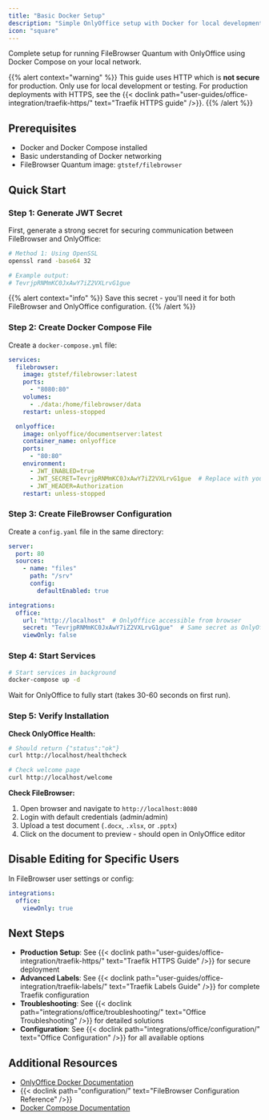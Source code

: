 ```yaml
---
title: "Basic Docker Setup"
description: "Simple OnlyOffice setup with Docker for local development"
icon: "square"
---
```


Complete setup for running FileBrowser Quantum with OnlyOffice using Docker Compose on your local network.

{{% alert context="warning" %}}
This guide uses HTTP which is **not secure** for production. Only use for local development or testing. For production deployments with HTTPS, see the {{< doclink path="user-guides/office-integration/traefik-https/" text="Traefik HTTPS guide" />}}.
{{% /alert %}}

## Prerequisites

- Docker and Docker Compose installed
- Basic understanding of Docker networking
- FileBrowser Quantum image: `gtstef/filebrowser`

## Quick Start

### Step 1: Generate JWT Secret

First, generate a strong secret for securing communication between FileBrowser and OnlyOffice:

```bash
# Method 1: Using OpenSSL
openssl rand -base64 32

# Example output:
# TevrjpRNMmKC0JxAwY7iZ2VXLrvG1gue
```

{{% alert context="info" %}}
Save this secret - you'll need it for both FileBrowser and OnlyOffice configuration.
{{% /alert %}}

### Step 2: Create Docker Compose File

Create a `docker-compose.yml` file:

```yaml
services:
  filebrowser:
    image: gtstef/filebrowser:latest
    ports:
      - "8080:80"
    volumes:
      - ./data:/home/filebrowser/data
    restart: unless-stopped

  onlyoffice:
    image: onlyoffice/documentserver:latest
    container_name: onlyoffice
    ports:
      - "80:80"
    environment:
      - JWT_ENABLED=true
      - JWT_SECRET=TevrjpRNMmKC0JxAwY7iZ2VXLrvG1gue  # Replace with your secret
      - JWT_HEADER=Authorization
    restart: unless-stopped
```

### Step 3: Create FileBrowser Configuration

Create a `config.yaml` file in the same directory:

```yaml
server:
  port: 80
  sources:
    - name: "files"
      path: "/srv"
      config:
        defaultEnabled: true

integrations:
  office:
    url: "http://localhost"  # OnlyOffice accessible from browser
    secret: "TevrjpRNMmKC0JxAwY7iZ2VXLrvG1gue"  # Same secret as OnlyOffice
    viewOnly: false
```

### Step 4: Start Services

```bash
# Start services in background
docker-compose up -d
```

Wait for OnlyOffice to fully start (takes 30-60 seconds on first run).

### Step 5: Verify Installation

**Check OnlyOffice Health:**
```bash
# Should return {"status":"ok"}
curl http://localhost/healthcheck

# Check welcome page
curl http://localhost/welcome
```

**Check FileBrowser:**
1. Open browser and navigate to `http://localhost:8080`
2. Login with default credentials (admin/admin)
3. Upload a test document (`.docx`, `.xlsx`, or `.pptx`)
4. Click on the document to preview - should open in OnlyOffice editor

## Disable Editing for Specific Users

In FileBrowser user settings or config:

```yaml
integrations:
  office:
    viewOnly: true
```

## Next Steps

- **Production Setup**: See {{< doclink path="user-guides/office-integration/traefik-https/" text="Traefik HTTPS Guide" />}} for secure deployment
- **Advanced Labels**: See {{< doclink path="user-guides/office-integration/traefik-labels/" text="Traefik Labels Guide" />}} for complete Traefik configuration
- **Troubleshooting**: See {{< doclink path="integrations/office/troubleshooting/" text="Office Troubleshooting" />}} for detailed solutions
- **Configuration**: See {{< doclink path="integrations/office/configuration/" text="Office Configuration" />}} for all available options

## Additional Resources

- [OnlyOffice Docker Documentation](https://github.com/ONLYOFFICE/Docker-DocumentServer)
- {{< doclink path="configuration/" text="FileBrowser Configuration Reference" />}}
- [Docker Compose Documentation](https://docs.docker.com/compose/)

